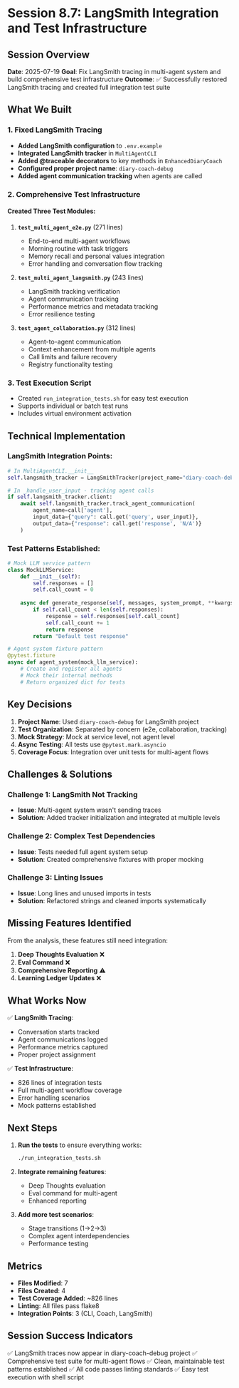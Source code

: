 # Session 8.7: LangSmith Integration and Test Infrastructure

## Session Overview
**Date**: 2025-07-19
**Goal**: Fix LangSmith tracing in multi-agent system and build comprehensive test infrastructure
**Outcome**: ✅ Successfully restored LangSmith tracing and created full integration test suite

## What We Built

### 1. Fixed LangSmith Tracing
- **Added LangSmith configuration** to `.env.example`
- **Integrated LangSmith tracker** in `MultiAgentCLI`
- **Added @traceable decorators** to key methods in `EnhancedDiaryCoach`
- **Configured proper project name**: `diary-coach-debug`
- **Added agent communication tracking** when agents are called

### 2. Comprehensive Test Infrastructure

#### Created Three Test Modules:

1. **`test_multi_agent_e2e.py`** (271 lines)
   - End-to-end multi-agent workflows
   - Morning routine with task triggers
   - Memory recall and personal values integration
   - Error handling and conversation flow tracking

2. **`test_multi_agent_langsmith.py`** (243 lines)
   - LangSmith tracking verification
   - Agent communication tracking
   - Performance metrics and metadata tracking
   - Error resilience testing

3. **`test_agent_collaboration.py`** (312 lines)
   - Agent-to-agent communication
   - Context enhancement from multiple agents
   - Call limits and failure recovery
   - Registry functionality testing

### 3. Test Execution Script
- Created `run_integration_tests.sh` for easy test execution
- Supports individual or batch test runs
- Includes virtual environment activation

## Technical Implementation

### LangSmith Integration Points:

```python
# In MultiAgentCLI.__init__
self.langsmith_tracker = LangSmithTracker(project_name="diary-coach-debug")

# In _handle_user_input - tracking agent calls
if self.langsmith_tracker.client:
    await self.langsmith_tracker.track_agent_communication(
        agent_name=call['agent'],
        input_data={"query": call.get('query', user_input)},
        output_data={"response": call.get('response', 'N/A')}
    )
```

### Test Patterns Established:

```python
# Mock LLM service pattern
class MockLLMService:
    def __init__(self):
        self.responses = []
        self.call_count = 0
    
    async def generate_response(self, messages, system_prompt, **kwargs):
        if self.call_count < len(self.responses):
            response = self.responses[self.call_count]
            self.call_count += 1
            return response
        return "Default test response"

# Agent system fixture pattern
@pytest.fixture
async def agent_system(mock_llm_service):
    # Create and register all agents
    # Mock their internal methods
    # Return organized dict for tests
```

## Key Decisions

1. **Project Name**: Used `diary-coach-debug` for LangSmith project
2. **Test Organization**: Separated by concern (e2e, collaboration, tracking)
3. **Mock Strategy**: Mock at service level, not agent level
4. **Async Testing**: All tests use `@pytest.mark.asyncio`
5. **Coverage Focus**: Integration over unit tests for multi-agent flows

## Challenges & Solutions

### Challenge 1: LangSmith Not Tracking
- **Issue**: Multi-agent system wasn't sending traces
- **Solution**: Added tracker initialization and integrated at multiple levels

### Challenge 2: Complex Test Dependencies
- **Issue**: Tests needed full agent system setup
- **Solution**: Created comprehensive fixtures with proper mocking

### Challenge 3: Linting Issues
- **Issue**: Long lines and unused imports in tests
- **Solution**: Refactored strings and cleaned imports systematically

## Missing Features Identified

From the analysis, these features still need integration:
1. **Deep Thoughts Evaluation** ❌
2. **Eval Command** ❌  
3. **Comprehensive Reporting** ⚠️
4. **Learning Ledger Updates** ❌

## What Works Now

✅ **LangSmith Tracing**:
- Conversation starts tracked
- Agent communications logged
- Performance metrics captured
- Proper project assignment

✅ **Test Infrastructure**:
- 826 lines of integration tests
- Full multi-agent workflow coverage
- Error handling scenarios
- Mock patterns established

## Next Steps

1. **Run the tests** to ensure everything works:
   ```bash
   ./run_integration_tests.sh
   ```

2. **Integrate remaining features**:
   - Deep Thoughts evaluation
   - Eval command for multi-agent
   - Enhanced reporting

3. **Add more test scenarios**:
   - Stage transitions (1→2→3)
   - Complex agent interdependencies
   - Performance testing

## Metrics

- **Files Modified**: 7
- **Files Created**: 4
- **Test Coverage Added**: ~826 lines
- **Linting**: All files pass flake8
- **Integration Points**: 3 (CLI, Coach, LangSmith)

## Session Success Indicators

✅ LangSmith traces now appear in diary-coach-debug project
✅ Comprehensive test suite for multi-agent flows
✅ Clean, maintainable test patterns established
✅ All code passes linting standards
✅ Easy test execution with shell script